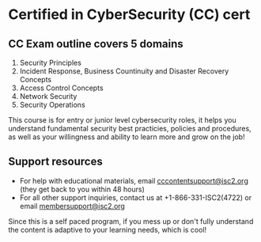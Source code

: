 # Certified in CyberSecurity (CC) cert
## CC Exam outline covers 5 domains

1. Security Principles
2. Incident Response, Business Countinuity and Disaster Recovery Concepts
3. Access Control Concepts
4. Network Security
5. Security Operations

This course is for entry or junior level cybersecurity roles, it helps you 
understand fundamental security best practicies, policies and procedures, 
as well as your willingness and ability to learn more and grow on the job!

## Support resources

- For help with educational materials, email cccontentsupport@isc2.org 
(they get back to you within 48 hours)    
- For all other support inquiries, contact us at +1-866-331-ISC2(4722) or 
email membersupport@isc2.org

Since this is a self paced program, if you mess up or don't fully 
understand the content is adaptive to your learning needs, which is cool!
